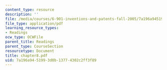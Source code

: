 ```yaml
---
content_type: resource
description: ''
file: /media/courses/6-901-inventions-and-patents-fall-2005/7a196a9451993d0b13774302c2ff3f89_chapter8.pdf
file_type: application/pdf
learning_resource_types:
- Readings
ocw_type: OCWFile
parent_title: Readings
parent_type: CourseSection
resourcetype: Document
title: chapter8.pdf
uid: 7a196a94-5199-3d0b-1377-4302c2ff3f89
---
```

